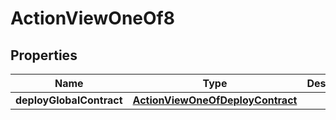 
# ActionViewOneOf8

## Properties
| Name | Type | Description | Notes |
| ------------ | ------------- | ------------- | ------------- |
| **deployGlobalContract** | [**ActionViewOneOfDeployContract**](ActionViewOneOfDeployContract.md) |  |  |




